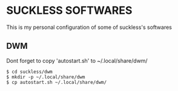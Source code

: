 # SUCKLESS SOFTWARES
This is my personal configuration of some of suckless's softwares

## DWM
Dont forget to copy 'autostart.sh' to ~/.local/share/dwm/
```
$ cd suckless/dwm
$ mkdir -p ~/.local/share/dwm
$ cp autostart.sh ~/.local/share/dwm/
```
